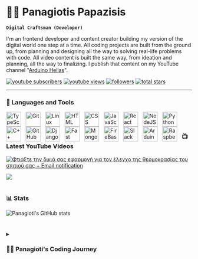 # 🏄‍♂️ Panagiotis Papazisis

**`Digital Craftsman (Developer)`**

I'm an frontend developer and content creator building my version of the digital world one step at a time. All coding projects are built from the ground up, from planning and designing all the way to solving real-life problems with code. All video content is built the same way, from ideation and planning, all the way to finalizing. I publish that content on my YouTube channel "[Arduino Hellas][youtube]".

   <p align="left">
      <a href="https://www.youtube.com/@ArduinoHellas?sub_confirmation=1">
         <img alt="youtube subscribers" title="Subscribe to my YouTube channel" src="https://custom-icon-badges.demolab.com/youtube/channel/subscribers/UC9aDBIqmaTVAyzJshEHXejA?color=%23E05D44&label=SUBSCRIBE&logo=video&logoColor=white&style=for-the-badge&labelColor=CE4630"/></a> 
      <a href="https://www.youtube.com/@ArduinoHellas">
         <img alt="youtube views" title="YouTube views" src="https://custom-icon-badges.demolab.com/youtube/channel/views/UC9aDBIqmaTVAyzJshEHXejA?color=%23E1AD0E&logo=eye&logoColor=white&style=for-the-badge&labelColor=C79600"/></a> 
      <a href="https://github.com/panagiotispapazisis?tab=followers">
         <img alt="followers" title="Follow me on Github" src="https://custom-icon-badges.demolab.com/github/followers/panagiotispapazisis?color=236ad3&labelColor=1155ba&style=for-the-badge&logo=person-add&label=Follow&logoColor=white"/></a>
      <a href="https://github.com/panagiotispapazisis?tab=repositories&sort=stargazers">
         <img alt="total stars" title="Total stars on GitHub" src="https://custom-icon-badges.demolab.com/github/stars/panagiotispapazisis?color=55960c&style=for-the-badge&labelColor=488207&logo=star"/></a>
   </p>

---

### 🧰 Languages and Tools


<img align="left" alt="TypeScript" width="40px" style="padding-right:10px;" src="https://cdn.jsdelivr.net/gh/devicons/devicon/icons/typescript/typescript-plain.svg" />
<img align="left" alt="Git" width="40px" style="padding-right:10px;" src="https://cdn.jsdelivr.net/gh/devicons/devicon/icons/git/git-original.svg" />
<img align="left" alt="Linux" width="40px" style="padding-right:10px;" src="https://cdn.jsdelivr.net/gh/devicons/devicon/icons/linux/linux-original.svg" />
<img align="left" alt="HTML" width="40px" style="padding-right:10px;" src="https://cdn.jsdelivr.net/gh/devicons/devicon/icons/html5/html5-plain.svg" />
<img align="left" alt="CSS" width="40px" style="padding-right:10px;" src="https://cdn.jsdelivr.net/gh/devicons/devicon/icons/css3/css3-plain.svg" />
<img align="left" alt="JavaScript" width="40px" style="padding-right:10px;" src="https://cdn.jsdelivr.net/gh/devicons/devicon/icons/javascript/javascript-plain.svg" />
<img align="left" alt="React" width="40px" style="padding-right:10px;" src="https://cdn.jsdelivr.net/gh/devicons/devicon/icons/react/react-original.svg" />
<img align="left" alt="NodeJS" width="40px" style="padding-right:10px;" src="https://cdn.jsdelivr.net/gh/devicons/devicon/icons/nodejs/nodejs-original.svg" />
<img align="left" alt="Python" width="40px" style="padding-right:10px;" src="https://cdn.jsdelivr.net/gh/devicons/devicon/icons/python/python-plain.svg" />
<img align="left" alt="C++" width="40px" style="padding-right:10px;" src="https://cdn.jsdelivr.net/gh/devicons/devicon/icons/cplusplus/cplusplus-line.svg" />
<img align="left" alt="GitHub" width="40px" style="padding-right:10px;" src="https://cdn.jsdelivr.net/gh/devicons/devicon/icons/github/github-original.svg" />
<img align="left" alt="Django" width="40px" style="padding-right:10px;" src="https://cdn.jsdelivr.net/gh/devicons/devicon/icons/django/django-plain-wordmark.svg" />
<img align="left" alt="Fast Api" width="40px" style="padding-right:10px;" src="https://cdn.jsdelivr.net/gh/devicons/devicon/icons/fastapi/fastapi-original-wordmark.svg" />
<img align="left" alt="Mongo DB" width="40px" style="padding-right:10px;" src="https://cdn.jsdelivr.net/gh/devicons/devicon/icons/mongodb/mongodb-original-wordmark.svg" />
<img align="left" alt="FireBase" width="40px" style="padding-right:10px;" src="https://cdn.jsdelivr.net/gh/devicons/devicon/icons/firebase/firebase-plain-wordmark.svg" />
<img align="left" alt="Slack" width="40px" style="padding-right:10px;" src="https://cdn.jsdelivr.net/gh/devicons/devicon/icons/slack/slack-original-wordmark.svg" />
<img align="left" alt="Arduino" width="40px" style="padding-right:10px;" src="https://cdn.jsdelivr.net/gh/devicons/devicon/icons/arduino/arduino-plain-wordmark.svg"/>
<img align="left" alt="Raspberry Pi" width="40px" style="padding-right:10px;" src="https://cdn.jsdelivr.net/gh/devicons/devicon/icons/raspberrypi/raspberrypi-line-wordmark.svg" />
<br />

#

### 📺 Latest YouTube Videos

<!-- BEGIN YOUTUBE-CARDS -->
[![Φτιάξτε την δικιά σας εφαρμογή για τον έλεγχο της θερμοκρασίας του σπιτιού σας + Εmail notification](https://ytcards.demolab.com/?id=SgQ9GJFSTA8&t&title=Φτιάξτε+την+δικιά+σας+εφαρμογή+για+τον+έλεγχο+της+θερμοκρασίας+του+σπιτιού+σας+++Εmail+notification&lang=en&timestamp=1671555624&background_color=%230d1117&title_color=%23ffffff&stats_color=%23dedede&width=250&duration=647 "Φτιάξτε την δικιά σας εφαρμογή για τον έλεγχο της θερμοκρασίας του σπιτιού σας + Εmail notification")](https://www.youtube.com/watch?v=SgQ9GJFSTA8&t=824s)

<!-- END YOUTUBE-CARDS -->

[<img src="https://custom-icon-badges.demolab.com/badge/-Subscribe%20For%20More-red?style=for-the-badge&logo=video&logoColor=white"/>](https://www.youtube.com/c/fknight?sub_confirmation=1)

#

### 📊 Stats

![Panagioti's GitHub stats](https://github-readme-stats.vercel.app/api?username=panagiotispapazisis&show_icons=true&theme=gruvbox)

<!-- ![GitHub Streak](https://streak-stats.demolab.com?user=panagiotispapazisis&theme=gruvbox&border_radius=4.5) -->

#

<details>
 <summary><h3>👨‍💻 Panagioti's Coding Journey</h3></summary>
   I started my coding journey as a automation engineer student with a passion to learn everything I could about this programming world. And all this time, teaching myself app development gave me a dream to build my own app. A desire that landed me a front-end software engineering job upon graduation.I jumped at the chance and at first worked as a robotic vehicle developer. But along the way I discovered that my real dream is to become a full-stack developer. However, I had another desire I had been pursuing throughout this time - YouTube content creation. I have a burning desire to fulfill that dream me had of building my own app, my own product. Don't wait up, because I'm coming.


[youtube]: https://youtube.com/@ArduinoHellas
